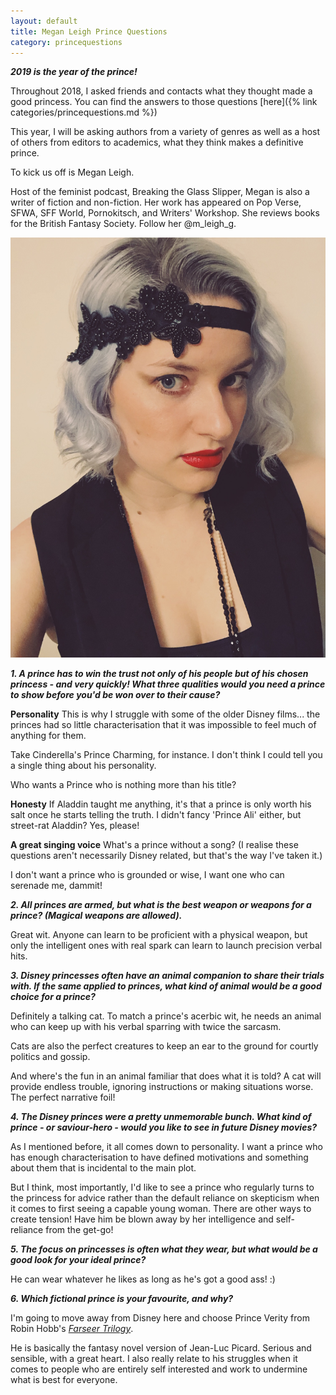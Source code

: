 ```yaml
---
layout: default
title: Megan Leigh Prince Questions
category: princequestions
---
```


**_2019 is the year of the prince!_**

Throughout 2018, I asked friends and contacts what they thought made a good princess. You can find the answers to those questions [here]({% link categories/princequestions.md %}) 

This year, I will be asking authors from a variety of genres as well as a host of others from editors to academics, what they think makes a definitive prince.

To kick us off is Megan Leigh. 

Host of the feminist podcast, Breaking the Glass Slipper, Megan is also a writer of fiction and non-fiction. Her work has appeared on Pop Verse, SFWA, SFF World, Pornokitsch, and Writers' Workshop. She reviews books for the British Fantasy Society. Follow her @m_leigh_g.

<div class="col-sm-4 pull-right">
<img class="img-responsive" src="/img/Year Of The Prince Questions/Megan Prince pic.JPG" alt="Megan Leigh">
</div>

**_1. A prince has to win the trust not only of his people but of his chosen princess - and very quickly! What three qualities would you need a prince to show before you'd be won over to their cause?_**

**Personality**
This is why I struggle with some of the older Disney films... the princes had so little characterisation that it was impossible to feel much of anything for them. 

Take Cinderella's Prince Charming, for instance. I don't think I could tell you a single thing about his personality. 

Who wants a Prince who is nothing more than his title?

**Honesty**
If Aladdin taught me anything, it's that a prince is only worth his salt once he starts telling the truth. I didn't fancy 'Prince Ali' either, but street-rat Aladdin? Yes, please!

**A great singing voice**
What's a prince without a song? (I realise these questions aren't necessarily Disney related, but that's the way I've taken it.) 

I don't want a prince who is grounded or wise, I want one who can serenade me, dammit!

**_2. All princes are armed, but what is the best weapon or weapons for a prince? (Magical weapons are allowed)._**

Great wit. Anyone can learn to be proficient with a physical weapon, but only the intelligent ones with real spark can learn to launch precision verbal hits. 

**_3. Disney princesses often have an animal companion to share their trials with. If the same applied to princes, what kind of animal would be a good choice for a prince?_**

Definitely a talking cat. To match a prince's acerbic wit, he needs an animal who can keep up with his verbal sparring with twice the sarcasm. 

Cats are also the perfect creatures to keep an ear to the ground for courtly politics and gossip. 

And where's the fun in an animal familiar that does what it is told? A cat will provide endless trouble, ignoring instructions or making situations worse. The perfect narrative foil!

**_4. The Disney princes were a pretty unmemorable bunch. What kind of prince - or saviour-hero - would you like to see in future Disney movies?_**

As I mentioned before, it all comes down to personality. I want a prince who has enough characterisation to have defined motivations and something about them that is incidental to the main plot. 

But I think, most importantly, I'd like to see a prince who regularly turns to the princess for advice rather than the default reliance on skepticism when it comes to first seeing a capable young woman. There are other ways to create tension! Have him be blown away by her intelligence and self-reliance from the get-go!

**_5. The focus on princesses is often what they wear, but what would be a good look for your ideal prince?_**

He can wear whatever he likes as long as he's got a good ass! :)

**_6. Which fictional prince is your favourite, and why?_**

I'm going to move away from Disney here and choose Prince Verity from Robin Hobb's [*Farseer Trilogy*](https://www.amazon.co.uk/Complete-Farseer-Trilogy-Assassins-Apprentice-ebook/dp/B00D0VYE26/). 

He is basically the fantasy novel version of Jean-Luc Picard. Serious and sensible, with a great heart. I also really relate to his struggles when it comes to people who are entirely self interested and work to undermine what is best for everyone.